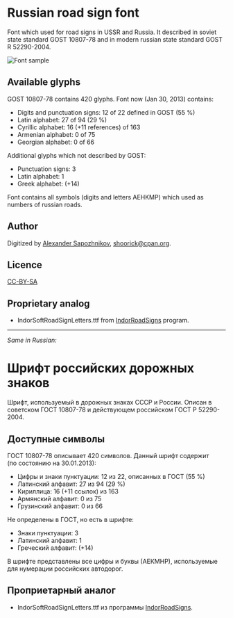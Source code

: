 Russian road sign font
======================

Font which used for road signs in USSR and Russia.
It described in soviet state standard GOST 10807-78 and in modern russian state standard GOST R 52290-2004.

![Font sample](http://habrastorage.org/storage2/fb7/716/823/fb771682308a41efbfd9082e7633f7e2.png)

Available glyphs
----------------

GOST 10807-78 contains 420 glyphs. Font now (Jan 30, 2013) contains:

* Digits and punctuation signs: 12 of 22 defined in GOST (55 %)
* Latin alphabet: 27 of 94 (29 %)
* Cyrillic alphabet: 16 (+11 references) of 163
* Armenian alphabet: 0 of 75
* Georgian alphabet: 0 of 66

Additional glyphs which not described by GOST:

* Punctuation signs: 3
* Latin alphabet: 1
* Greek alphabet: (+14)

Font contains all symbols (digits and letters AEHKMP) which used as numbers of russian roads.

Author
------

Digitized by [Alexander Sapozhnikov](http://shoorick.ru/), <shoorick@cpan.org>.

Licence
-------

[CC-BY-SA](http://creativecommons.org/licenses/by-sa/3.0/)

Proprietary analog
------------------

* IndorSoftRoadSignLetters.ttf from [IndorRoadSigns](http://www.indorsoft.ru/products/roadsigns/) program.

--------------------------------------------------
_Same in Russian:_

Шрифт российских дорожных знаков
================================

Шрифт, используемый в дорожных знаках СССР и России.
Описан в советском ГОСТ 10807-78 и действующем российском ГОСТ Р 52290-2004.

Доступные символы
----------------

ГОСТ 10807-78 описывает 420 символов. Данный шрифт содержит (по состоянию на 30.01.2013):

* Цифры и знаки пунктуации: 12 из 22, описанных в ГОСТ (55 %)
* Латинский алфавит: 27 из 94 (29 %)
* Кириллица: 16 (+11 ссылок) из 163
* Армянский алфавит: 0 из 75
* Грузинский алфавит: 0 из 66

Не определены в ГОСТ, но есть в шрифте:

* Знаки пунктуации: 3
* Латинский алфавит: 1
* Греческий алфавит: (+14)

В шрифте представлены все цифры и буквы (АЕКМНР), используемые для нумерации российских автодорог.

Проприетарный аналог
--------------------

* IndorSoftRoadSignLetters.ttf из программы [IndorRoadSigns](http://www.indorsoft.ru/products/roadsigns/).
